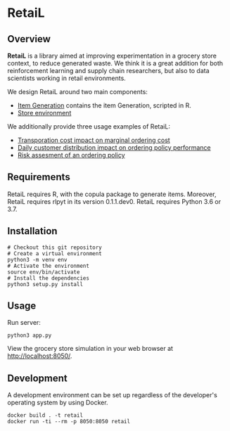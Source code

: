 # RetaiL

## Overview

__RetaiL__ is a library aimed at improving experimentation in a grocery store context, to reduce generated waste. We think it is a great addition for both reinforcement learning and supply chain researchers, but also to data scientists working in retail environments.

We design RetaiL around two main components: 

 * [Item Generation](https://github.com/samijullien/airlab-retail/tree/master/retail/item_generation) contains the item Generation, scripted in R.
 * [Store environment](https://github.com/samijullien/airlab-retail/tree/master/retail/retail.py) 

We additionally provide three usage examples of RetaiL:

 * [Transporation cost impact on marginal ordering cost](Transportation_cost.ipynb)
 * [Daily customer distribution impact on ordering policy performance](Intraday_dist_impact.ipynb)
 * [Risk assesment of an ordering policy](cvar_computation.ipynb)

## Requirements

RetaiL requires R, with the copula package to generate items. Moreover, RetaiL requires rlpyt in its version 0.1.1.dev0.
RetaiL requires Python 3.6 or 3.7.

## Installation

	# Checkout this git repository
	# Create a virtual environment
	python3 -m venv env
	# Activate the environment
	source env/bin/activate
	# Install the dependencies
	python3 setup.py install

## Usage

Run server:

	python3 app.py

View the grocery store simulation in your web browser at <http://localhost:8050/>.

## Development

A development environment can be set up regardless of the developer's operating system by using Docker.

	docker build . -t retail
	docker run -ti --rm -p 8050:8050 retail
